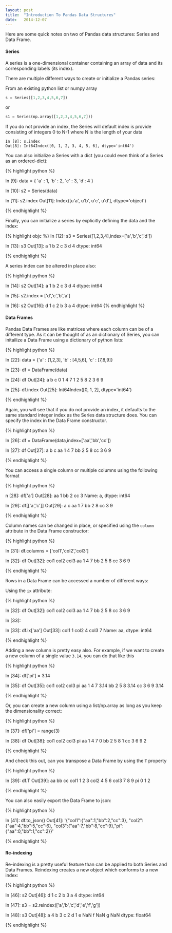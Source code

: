 ```yaml
---
layout: post
title:  "Introduction To Pandas Data Structures"
date:   2014-12-07
---
```


Here are some quick notes on two of Pandas data structures: Series and Data Frame.

#### Series

A series is a one-dimensional container containing an array of data and its corresponding labels (its index).

There are multiple different ways to create or initialize a Pandas series:

From an existing python list or numpy array

```python
s = Series([1,2,3,4,5,6,7])
```

or


```python
s1 = Series(np.array([1,2,3,4,5,6,7]))
```

If you do not provide an index, the Series will default index is provide consisting of integers 0 to N-1 where N is the length of your data

```
In [8]: s.index
Out[8]: Int64Index([0, 1, 2, 3, 4, 5, 6], dtype='int64')
```

You can also initialize a Series with a dict (you could even think of a Series as an ordered-dict):

{% highlight python %}

In [9]: data = { 'a' : 1, 'b' : 2, 'c' : 3, 'd': 4 }

In [10]: s2 = Series(data)

In [11]: s2.index
Out[11]: Index([u'a', u'b', u'c', u'd'], dtype='object')

{% endhighlight %}

Finally, you can initialize a series by explicitly defining the data and the index:

{% highlight objc %}
In [12]: s3 = Series([1,2,3,4],index=['a','b','c','d'])

In [13]: s3
Out[13]:
a    1
b    2
c    3
d    4
dtype: int64

{% endhighlight %}

A series index can be altered in place also:

{% highlight python %}

In [14]: s2
Out[14]:
a    1
b    2
c    3
d    4
dtype: int64

In [15]: s2.index = ['d','c','b','a']

In [16]: s2
Out[16]:
d    1
c    2
b    3
a    4
dtype: int64
{% endhighlight %}

#### Data Frames
	
Pandas Data Frames are like matrices where each column can be of a different type. As it can be thought of as an dictionary of Series, you can initailize a Data Frame using a dictionary of python lists:

{% highlight python %}

In [22]: data = {'a' : [1,2,3], 'b' : [4,5,6], 'c' : [7,8,9]}

In [23]: df = DataFrame(data)

In [24]: df
Out[24]:
   a  b  c
0  1  4  7
1  2  5  8
2  3  6  9

In [25]: df.index
Out[25]: Int64Index([0, 1, 2], dtype='int64')

{% endhighlight %}

Again, you will see that if you do not provide an index, it defaults to the same standard integer index as the Series data structure does.
You can specify the index in the Data Frame constructor.

{% highlight python %}

In [26]: df = DataFrame(data,index=['aa','bb','cc'])

In [27]: df
Out[27]:
    a  b  c
aa  1  4  7
bb  2  5  8
cc  3  6  9


{% endhighlight %}

You can access a single column or multiple columns using the following format


{% highlight python %}

n [28]: df['a']
Out[28]:
aa    1
bb    2
cc    3
Name: a, dtype: int64

In [29]: df[['a','c']]
Out[29]:
    a  c
aa  1  7
bb  2  8
cc  3  9


{% endhighlight %}

Column names can be changed in place, or specified using the `column` attribute in the Data Frame constructor:


{% highlight python %}

In [31]: df.columns = ['col1','col2','col3']

In [32]: df
Out[32]:
    col1  col2  col3
aa     1     4     7
bb     2     5     8
cc     3     6     9


{% endhighlight %}

Rows in a Data Frame can be accessed a number of different ways:

Using the `ix` attribute:

{% highlight python %}

In [32]: df
Out[32]:
    col1  col2  col3
aa     1     4     7
bb     2     5     8
cc     3     6     9

In [33]:

In [33]: df.ix['aa']
Out[33]:
col1    1
col2    4
col3    7
Name: aa, dtype: int64

{% endhighlight %}

Adding a new column is pretty easy also. For example, if we want to create a new column of a single value `3.14`, you can do that like this

{% highlight python %}

In [34]: df['pi'] = 3.14

In [35]: df
Out[35]:
    col1  col2  col3    pi
aa     1     4     7  3.14
bb     2     5     8  3.14
cc     3     6     9  3.14

{% endhighlight %}

Or, you can create a new column using a list/np.array as long as you keep the dimensionality correct:

{% highlight python %}

In [37]: df['pi'] = range(3)

In [38]: df
Out[38]:
    col1  col2  col3  pi
aa     1     4     7   0
bb     2     5     8   1
cc     3     6     9   2

{% endhighlight  %}

And check this out, can you transpose a Data Frame by using the `T` property


{% highlight python %}

In [39]: df.T
Out[39]:
      aa  bb  cc
col1   1   2   3
col2   4   5   6
col3   7   8   9
pi     0   1   2

{% endhighlight %}

You can also easily export the Data Frame to json:

{% highlight python %}

In [41]: df.to_json()
Out[41]: '{"col1":{"aa":1,"bb":2,"cc":3},
"col2":{"aa":4,"bb":5,"cc":6},
"col3":{"aa":7,"bb":8,"cc":9},"pi":{"aa":0,"bb":1,"cc":2}}'

{% endhighlight %}

#### Re-indexing 

Re-indexing is a pretty useful feature than can be applied to both Series and Data Frames. Reindexing creates a new object
which conforms to a new index:

{% highlight python %}


In [46]: s2
Out[46]:
d    1
c    2
b    3
a    4
dtype: int64

In [47]: s3 = s2.reindex(['a','b','c','d','e','f','g'])

In [48]: s3
Out[48]:
a     4
b     3
c     2
d     1
e   NaN
f   NaN
g   NaN
dtype: float64


{% endhighlight %}






